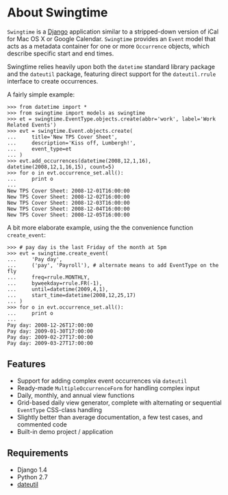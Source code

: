 About Swingtime
===============

`Swingtime` is a [Django](http://www.djangoproject.com/) application similar to a
stripped-down version of iCal for Mac OS X or Google Calendar. `Swingtime` provides  an 
`Event` model that acts as a metadata container for one or more `Occurrence` objects,
which describe specific start and end times.

Swingtime relies heavily upon both the `datetime` standard library package and
the `dateutil` package, featuring direct support for the `dateutil.rrule`
interface to create occurrences.

A fairly simple example:

    >>> from datetime import *
    >>> from swingtime import models as swingtime
    >>> et = swingtime.EventType.objects.create(abbr='work', label='Work Related Events')
    >>> evt = swingtime.Event.objects.create(
    ...     title='New TPS Cover Sheet',
    ...     description='Kiss off, Lumbergh!',
    ...     event_type=et
    ... )
    >>> evt.add_occurrences(datetime(2008,12,1,16), datetime(2008,12,1,16,15), count=5)
    >>> for o in evt.occurrence_set.all():
    ...     print o
    ... 
    New TPS Cover Sheet: 2008-12-01T16:00:00
    New TPS Cover Sheet: 2008-12-02T16:00:00
    New TPS Cover Sheet: 2008-12-03T16:00:00
    New TPS Cover Sheet: 2008-12-04T16:00:00
    New TPS Cover Sheet: 2008-12-05T16:00:00

A bit more elaborate example, using the the convenience function `create_event`:
    
    >>> # pay day is the last Friday of the month at 5pm
    >>> evt = swingtime.create_event(
    ...     'Pay day',
    ...     ('pay', 'Payroll'), # alternate means to add EventType on the fly
    ...     freq=rrule.MONTHLY,
    ...     byweekday=rrule.FR(-1),
    ...     until=datetime(2009,4,1),
    ...     start_time=datetime(2008,12,25,17)
    ... )
    >>> for o in evt.occurrence_set.all():
    ...     print o
    ... 
    Pay day: 2008-12-26T17:00:00
    Pay day: 2009-01-30T17:00:00
    Pay day: 2009-02-27T17:00:00
    Pay day: 2009-03-27T17:00:00
 

Features
--------

* Support for adding complex event occurrences via `dateutil`
* Ready-made `MultipleOccurrenceForm` for handling complex input
* Daily, monthly, and annual view functions
* Grid-based daily view generator, complete with alternating or sequential 
  `EventType` CSS-class handling
* Slightly better than average documentation, a few test cases, and commented code
* Built-in demo project / application

Requirements
------------

* Django 1.4
* Python 2.7 
* [dateutil](http://labix.org/python-dateutil)

